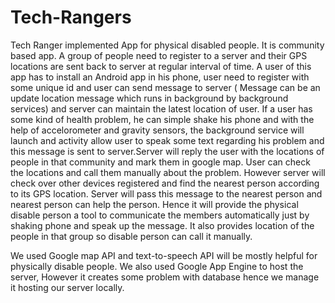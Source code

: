 Tech-Rangers
============
Tech Ranger implemented App for physical disabled people. It is community based app. A group of people need to register to a server and their GPS locations are sent back to server at regular interval of time. 
A user of this app has to install an Android app in his phone, user need to register with some unique id and user can send message to server ( Message can be an update location message which runs in background by background services) and server can maintain the latest location of user.
If a user has some kind of health problem, he can simple shake his phone and with the help of accelorometer and gravity sensors, the background service will launch and activity allow user to speak some text regarding his problem and this message is sent to server.Server will reply the user with the locations of people in that community and mark them in google map. User can check the locations and call them manually about the problem. However server  will check over other devices registered and find the nearest person according to its GPS location. Server will pass this message to the nearest person and nearest person can help the person.
Hence it will provide the physical disable person a tool to communicate the members automatically just by shaking phone and speak up the message. It also provides location of the people in that group so disable person can call it manually.

We used Google map API and text-to-speech API will be mostly helpful for physically disable people. We also used Google App Engine to host the server, However it creates some problem with database hence we manage it hosting our server locally.
